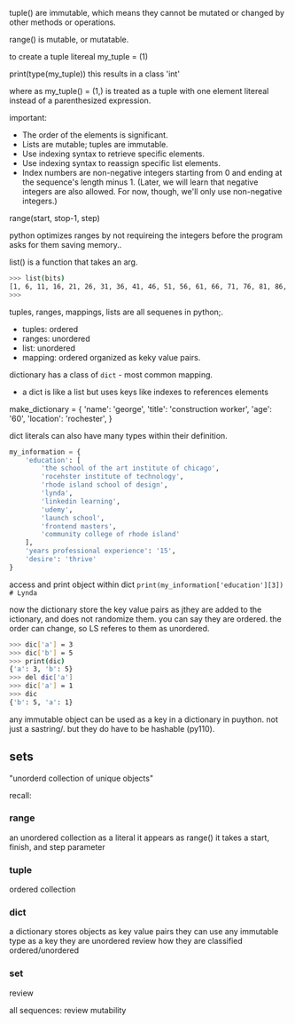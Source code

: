 tuple() are immutable, which means they cannot be mutated or changed by other methods or operations.

range() is mutable, or mutatable.

to create a tuple litereal my_tuple = (1)

print(type(my_tuple)) this results in a class 'int'

where as my_tuple() = (1,) is treated as a tuple with one element litereal instead of a parenthesized expression.

important:

* The order of the elements is significant.
* Lists are mutable; tuples are immutable.
* Use indexing syntax to retrieve specific elements.
* Use indexing syntax to reassign specific list elements.
* Index numbers are non-negative integers starting from 0 and ending at the sequence's length minus 1. (Later, we will learn that negative integers are also allowed. For now, though, we'll only use non-negative integers.)

range(start, stop-1, step)

python optimizes ranges by not requireing the integers before the program asks for them saving memory..

list() is a function that takes an arg. 

```bash
>>> list(bits)
[1, 6, 11, 16, 21, 26, 31, 36, 41, 46, 51, 56, 61, 66, 71, 76, 81, 86, 91, 96]
>>> 
```

tuples, ranges, mappings, lists are all sequenes in python;.

* tuples: ordered
* ranges: unordered
* list: unordered
* mapping: ordered organized as keky value pairs.

dictionary has a class of `dict` - most common mapping.

- a dict is like a list but uses keys like indexes to references elements


make_dictionary = {
    'name': 'george',
    'title': 'construction worker',
    'age': '60',
    'location': 'rochester',
}

dict literals can also have many types within their definition.

```python
my_information = {
    'education': [
        'the school of the art institute of chicago',
        'rocehster institute of technology',
        'rhode island school of design',
        'lynda',
        'linkedin learning',
        'udemy',
        'launch school',
        'frontend masters',
        'community college of rhode island'
    ],
    'years professional experience': '15',
    'desire': 'thrive'
}
```

access and print object within dict
`print(my_information['education'][3]) # Lynda`

now the dictionary store the key value pairs as jthey are added to the ictionary, and does not randomize them. you can say they are ordered. the order can change, so LS referes to them as unordered.

```bash
>>> dic['a'] = 3
>>> dic['b'] = 5
>>> print(dic)
{'a': 3, 'b': 5}
>>> del dic['a']
>>> dic['a'] = 1
>>> dic
{'b': 5, 'a': 1}
```

any immutable object can be used as a key in a dictionary in puython. not just a sastring/. but they do have to be hashable (py110).

## sets
"unorderd collection of unique objects"

recall:

### range
an unordered collection
as a literal it appears as range()
it takes a start, finish, and step parameter

### tuple
ordered collection

### dict
a dictionary stores objects as key value pairs
they can use any immutable type as a key
they are unordered
review how they are classified ordered/unordered

### set
review

all sequences: review mutability
